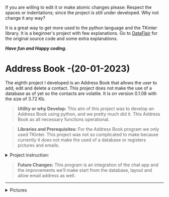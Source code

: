 If you are willing to edit it or make atomic changes please:
Respect the spaces or indentations; since the project is still under developed. Why not change it any way?

It is a great way to get more used to the python language and the TKinter library.
It is a beginner's project with few explanations. Go to [DataFlair](https://data-flair.training/blogs/alarm-clock-python/) for the original source code and some extra explanations.

***Have fun and Happy coding.***

# Address Book -(20-01-2023)

The eighth project I developed is an Address Book that allows the user to add, edit and delete a contact. This project does not make the use of a database as of yet so the contacts are volatile. It is on version 0.1.08 with the size of 3.72 Kb.

> **Utility or why Develop:** This aim of this project was to develop an Address Book using python, and we pretty much did it. This Address Book as all necessary functions operational.

> **Libraries and Prerequisites:** For the Address Book program we only used TKinter. This project was not so complicated to make because currently it does not make the used of a database or registers pictures and emails.


<details><summary>Project instruction:</summary>

  <p>
    
 ```
   """
    GIT: @drafonsopena
    + The objective is to create an Address Book using Python.
    | Group:
    +-+---------------- 1 ----------------
    | Prerequisites:
    | Install libraries (eg: pip3 install tk)
    | Basic Python skills
    | Use a virtual environment
    +---------------- 2 ----------------
    | Project File Structure:
    | Import all the needed libraries/modules
    | Create display window
    | Create labels, functions and buttons
    +---------------- 3 ----------------
    | All necessary libraries for the Address Book:
    | from tkinter import *
    +------------------------------------
  """
```  
  </p>
  
</details>


> **Future Changes:** This program is an integration of the chat app and the improvements we’ll make start from the database, layout and allow email address as well.

---


<details> <summary>Pictures</summary>
  
  **Picture 1: Address Book contact list display**
  
  ![addressBookOne](https://user-images.githubusercontent.com/72225601/216124927-fadbf336-f57b-4db2-b35a-de23177d767d.png)

**Picture 2: Address Book adding “Uncle Scrooge” to contact list**

![addressBookTwo](https://user-images.githubusercontent.com/72225601/216125207-fb76ed5e-ed98-475f-8683-d8fa7a0af128.png)


**Picture 3: Address Book deleting contacts from the list.**
  
![addressBookThree](https://user-images.githubusercontent.com/72225601/216125420-16ccbef1-1b83-49b2-8dab-a6e9ce89f7ea.png)
  
</details>


